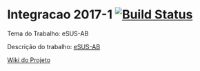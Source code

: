 # Integracao 2017-1 [![Build Status](https://travis-ci.org/Eddyosos/integracao201701.svg?branch=master)](https://travis-ci.org/Eddyosos/integracao201701)


Tema do Trabalho: eSUS-AB

Descrição do trabalho: [eSUS-AB](https://github.com/kyriosdata/db/wiki/e-SUS-AB)

[Wiki do Projeto](https://github.com/Eddyosos/integracao201701/wiki)
